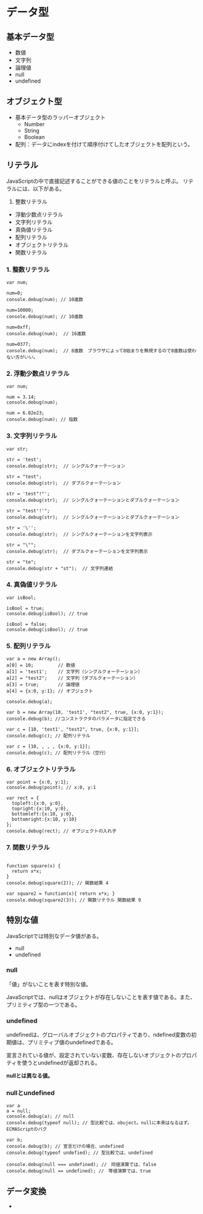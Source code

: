 # データ型

## 基本データ型

* 数値
* 文字列
* 論理値
* null
* undefined

## オブジェクト型

* 基本データ型のラッパーオブジェクト
  * Number
  * String
  * Boolean
* 配列：データにindexを付けて順序付けてしたオブジェクトを配列という。

## リテラル

JavaScriptの中で直接記述することができる値のことをリテラルと呼ぶ。
リテラルには、以下がある。

1. 整数リテラル
* 浮動少数点リテラル
* 文字列リテラル
* 真偽値リテラル
* 配列リテラル
* オブジェクトリテラル
* 関数リテラル

### 1. 整数リテラル

```
var num;

num=0;
console.debug(num); // 10進数

num=10000;
console.debug(num); // 10進数

num=0xff;
console.debug(num);  // 16進数

num=0377;
console.debug(num);  // 8進数　ブラウザによって0始まりを無視するので8進数は使わない方がいい。

```
### 2. 浮動少数点リテラル

```
var num;

num = 3.14;
console.debug(num);

num = 6.02e23;
console.debug(num); // 指数

```

### 3. 文字列リテラル

```
var str;

str = 'test';
console.debug(str);  // シングルクォーテーション

str = "test";
console.debug(str);  // ダブルクォーテーション　

str = 'test"!"';
console.debug(str);  // シングルクォーテーションとダブルクォーテーション

str = "test'!'";
console.debug(str);  // シングルクォーテーションとダブルクォーテーション

str = '\'';
console.debug(str);  // シングルクォーテーションを文字列表示

str = "\"";
console.debug(str);  // ダブルクォーテーションを文字列表示

str = "te";
console.debug(str + "st");  // 文字列連結

```

### 4. 真偽値リテラル

```
var isBool;

isBool = true;
console.debug(isBool); // true

isBool = false;
console.debug(isBool); // true

```

### 5. 配列リテラル

```
var a = new Array();
a[0] = 10;         // 数値
a[1] = 'test1';    // 文字列（シングルクォーテーション）
a[2] = "test2";    // 文字列（ダブルクォーテーション）
a[3] = true;       // 論理値
a[4] = {x:0, y:1}; // オブジェクト

console.debug(a);

var b = new Array(10, 'test1', "test2", true, {x:0, y:1});
console.debug(b); //コンストラクタのパラメータに指定できる

var c = [10, 'test1', "test2", true, {x:0, y:1}];
console.debug(c); // 配列リテラル

var c = [10, , , , {x:0, y:1}];
console.debug(c); // 配列リテラル（空行）

```

### 6. オブジェクトリテラル

```
var point = {x:0, y:1};
console.debug(point); // x:0, y:1

var rect = {
  topleft:{x:0, y:0},
  topright:{x:10, y:0},
  bottomleft:{x:10, y:0},
  bottomright:{x:10, y:10}
};
console.debug(rect); // オブジェクトの入れ子

```

### 7. 関数リテラル

```

function square(x) {
  return x*x;
}
console.debug(square(2)); // 関数結果 4

var square2 = function(x){ return x*x; }
console.debug(square2(3)); // 関数リテラル 関数結果 9

```


## 特別な値

JavaScriptでは特別なデータ値がある。

* null
* undefined

### null

「値」がないことを表す特別な値。

JavaScriptでは、nullはオブジェクトが存在しないことを表す値である。また、プリミティブ型の一つである。

### undefined

undefinedは、グローバルオブジェクトのプロパティであり、ndefined変数の初期値は、プリミティブ値のundefinedである。

宣言されている値が、設定されていない変数、存在しないオブジェクトのプロパティを使うとundefinedが返却される。

**nullとは異なる値。**

### nullとundefined

```
var a
a = null;
console.debug(a); // null
console.debug(typeof null); // 型比較では、obuject。nullに本来はなるはず。ECMAScriptのバグ

var b;
console.debug(b); // 宣言だけの場合、undefined
console.debug(typeof undefied); // 型比較では、undefined

console.debug(null === undefined); //　同値演算では、false
console.debug(null == undefined); //　等値演算では、true

```

## データ変換

*
